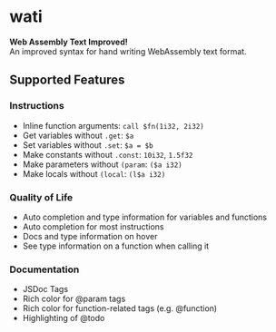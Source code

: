 # wati
**Web Assembly Text Improved!**
<br>
An improved syntax for hand writing WebAssembly text format.


## Supported Features
### Instructions
 - Inline function arguments: `call $fn(1i32, 2i32)`
 - Get variables without `.get`: `$a`
 - Set variables without `.set`: `$a = $b`
 - Make constants without `.const`: `10i32`, `1.5f32`
 - Make parameters without `(param`: `($a i32)`
 - Make locals without `(local`: `(l$a i32)`
### Quality of Life
 - Auto completion and type information for variables and functions
 - Auto completion for most instructions
 - Docs and type information on hover
 - See type information on a function when calling it
### Documentation
 - JSDoc Tags
 - Rich color for @param tags
 - Rich color for function-related tags (e.g. @function)
 - Highlighting of @todo